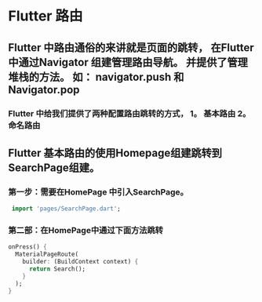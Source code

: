 # Flutter 路由

## Flutter 中路由通俗的来讲就是页面的跳转， 在Flutter中通过Navigator 组建管理路由导航。 并提供了管理堆栈的方法。 如： navigator.push  和 Navigator.pop

### Flutter 中给我们提供了两种配置路由跳转的方式， 1。 基本路由 2。命名路由

## Flutter 基本路由的使用Homepage组建跳转到SearchPage组建。

### 第一步：需要在HomePage 中引入SearchPage。
```dart
 import 'pages/SearchPage.dart';
```

### 第二部：在HomePage中通过下面方法跳转

```dart
onPress() {
  MaterialPageRoute(
    builder: (BuildContext context) {
      return Search();
    }
  );
}
```
